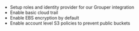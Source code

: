 
- Setup roles and identity provider for our Grouper integration
- Enable basic cloud trail
- Enable EBS encryption by default
- Enable account level S3 policies to prevent public buckets